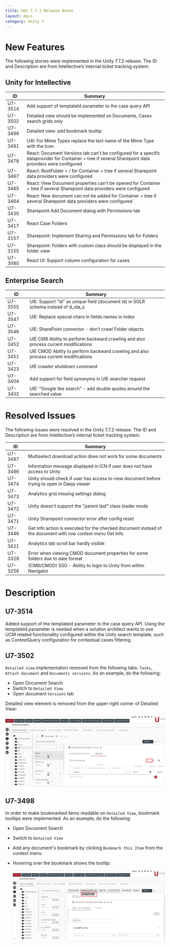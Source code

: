 ```yaml
---
title: U4I 7.7.2 Release Notes
layout: docs
category: Unity 7
---
```


# New Features

The following stories were implemented in the Unity 7.7.2 release. The ID and Description are from Intellective’s internal ticket tracking system:

## Unity for Intellective

| ID      | Summary                                                                                                                                                |
| ------- | ------------------------------------------------------------------------------------------------------------------------------------------------------ |
| U7-3514 | Add support of templateId parameter to the case query API                                                                                              |
| U7-3502 | Detailed view should be implemented on Documents, Cases search grids only                                                                              |
| U7-3498 | Detailed view: add bookmark tooltip                                                                                                                    |
| U7-3491 | U4I: For Mime Types replace the text name of the Mime Type with the Icon                                                                               |
| U7-3478 | React: Document Versions tab can't be configured for a specific dataprovider for Container = tree if several Sharepoint data providers were configured |
| U7-3467 | React: RootFolder = / for Container = tree if several Sharepoint data providers were configured                                                        |
| U7-3465 | React: View Document properties can't be opened for Container = tree if several Sharepoint data providers were configured                              |
| U7-3464 | React: New document can not be added for Container = tree if several Sharepoint data providers were configured                                         |
| U7-3430 | Sharepoint Add Document dialog with Permissions tab                                                                                                    |
| U7-3417 | React Case Folders                                                                                                                                     |
| U7-3157 | Sharepoint: Implement Sharing and Permissions tab for Folders                                                                                          |
| U7-3155 | Sharepoint: Folders with custom class should be displayed in the folder view                                                                           |
| U7-3080 | React UI: Support column configuration for cases                                                                                                       |

## Enterprise Search

| ID      | Summary                                                                              |
| ------- | ------------------------------------------------------------------------------------ |
| U7-3555 | UIE: Support "id" as unique field (document id) in SOLR schema instead of d_ida_s    |
| U7-3547 | UIE: Replace special chars in fields names in index                                  |
| U7-3546 | UIE: SharePoint connector - don't crawl Folder objects                               |
| U7-3452 | UIE CM8 Ability to perform backward crawling and also process current modifications  |
| U7-3451 | UIE CMOD Ability to perform backward crawling and also process current modifications |
| U7-3423 | UIE crawler shutdown command                                                         |
| U7-3404 | Add support for field synonyms in UIE searcher request                               |
| U7-3402 | UIE: "Google like search" - add double quotes around the searched value              |

# Resolved Issues

The following issues were resolved in the Unity 7.7.2 release. The ID and Description are from Intellective’s internal ticket tracking system:

| ID      | Summary                                                                                                     |
| ------- | ----------------------------------------------------------------------------------------------------------- |
| U7-3487 | Multiselect download action does not work for some documents                                                |
| U7-3486 | Information message displayed in ICN if user does not have access to Unity                                  |
| U7-3474 | Unity should check if user has access to view document before trying to open in Daeja viewer                |
| U7-3473 | Analytics grid missing settings dialog                                                                      |
| U7-3472 | Unity doesn't support the "parent last" class loader mode                                                   |
| U7-3471 | Unity Sharepoint connector error after config reset                                                         |
| U7-3446 | Get Info action is executed for the checked document instead of the document with row context menu Get Info |
| U7-3421 | Analytics tab scroll bar hardly visible                                                                     |
| U7-3329 | Error when viewing CMOD document properties for some folders due to date format                             |
| U7-3256 | (CM8/CMOD) SSO - Ability to login to Unity from within Navigator                                            |

# Description

## U7-3514

Added support of the templateId parameter to the case query API.
Using the templateId parameter is needed when a solution architect wants to use UCM related functionality configured within the Unity search template, such as ContextQuery configuration for contextual cases filtering.

## U7-3502

`Detailed view` implementation removed from the following tabs: `Tasks`, `Attach document` and `Documents versions`.
As an example, do the following:

- Open Document Search
- Switch to `Detailed View`
- Open document `Versions` tab

Detailed view element is removed from the upper right corner of Detailed View:

![Document Versions](images/VersionsNoDetailedView.png)

## U7-3498

In order to make bookmarked items readable on `Detailed View`, bookmark tooltips were implemented.
As an example, do the following:

- Open Document Search
- Switch to `Detailed View`
- Add any document's bookmark by clicking `Bookmark this Item` from the context menu
- Hovering over the bookmark shows the tooltip:

    ![Bookmark tooltip](images/BookmarkTooltips.png)
